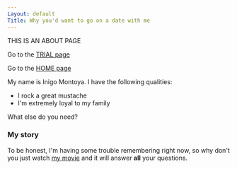 ```yaml
---
Layout: default
Title: Why you'd want to go on a date with me
---
```


THIS IS AN ABOUT PAGE

Go to the [TRIAL page](http://jensrus.com/trial1)

Go to the [HOME page](http://jensrus.com/)



My name is Inigo Montoya. I have the following qualities:

- I rock a great mustache
- I'm extremely loyal to my family

What else do you need?

### My story

To be honest, I'm having some trouble remembering right now, so why don't you just watch [my movie](https://en.wikipedia.org/wiki/The_Princess_Bride_%28film%29) and it will answer **all** your questions.

